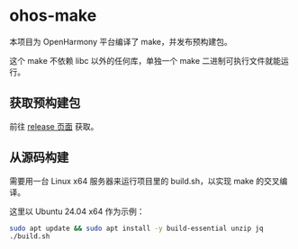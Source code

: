 # ohos-make
本项目为 OpenHarmony 平台编译了 make，并发布预构建包。

这个 make 不依赖 libc 以外的任何库，单独一个 make 二进制可执行文件就能运行。

## 获取预构建包
前往 [release 页面](https://github.com/Harmonybrew/ohos-make/releases) 获取。

## 从源码构建
需要用一台 Linux x64 服务器来运行项目里的 build.sh，以实现 make 的交叉编译。

这里以 Ubuntu 24.04 x64 作为示例：
```sh
sudo apt update && sudo apt install -y build-essential unzip jq
./build.sh
```
